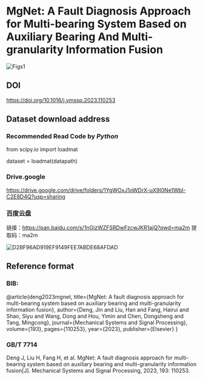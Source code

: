 # MgNet: A Fault Diagnosis Approach for Multi-bearing System Based on Auxiliary Bearing And Multi-granularity Information Fusion

![Figs1](https://user-images.githubusercontent.com/121926828/222310465-70fa1520-5aac-4f0f-b61d-6aa0e95103c7.png)

## DOI

https://doi.org/10.1016/j.ymssp.2023.110253


## Dataset download address

### Recommended Read Code by *Python*

from scipy.io import loadmat

dataset = loadmat(datapath)

### Drive.google

https://drive.google.com/drive/folders/1YgWOxJ1oWDrX-uX9I0Ne1WbI-C2E8D4Q?usp=sharing

### 百度云盘

链接：https://pan.baidu.com/s/1nGjzWZFSRDwFzcwJKR1ajQ?pwd=ma2m 
提取码：ma2m

![D2BF96AD919EF9149FEE7ABDE68AFDAD](https://user-images.githubusercontent.com/121926828/221841634-f8443035-f84d-4002-84eb-b0debf4692a3.png)

## Reference format

### BIB:
@article{deng2023mgnet,
  title={MgNet: A fault diagnosis approach for multi-bearing system based on auxiliary bearing and multi-granularity information fusion},
  author={Deng, Jin and Liu, Han and Fang, Hairui and Shao, Siyu and Wang, Dong and Hou, Yimin and Chen, Dongsheng and Tang, Mingcong},
  journal={Mechanical Systems and Signal Processing},
  volume={193},
  pages={110253},
  year={2023},
  publisher={Elsevier}
}

### GB/T 7714
Deng J, Liu H, Fang H, et al. MgNet: A fault diagnosis approach for multi-bearing system based on auxiliary bearing and multi-granularity information fusion[J]. Mechanical Systems and Signal Processing, 2023, 193: 110253.
